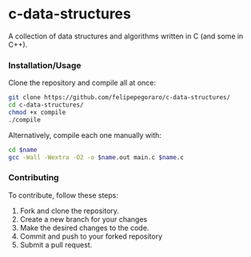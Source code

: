 # c-data-structures
A collection of data structures and algorithms written in C (and some in C++).

### Installation/Usage

Clone the repository and compile all at once:

```sh
git clone https://github.com/felipepegoraro/c-data-structures/
cd c-data-structures/
chmod +x compile
./compile
```

Alternatively, compile each one manually with:

```sh
cd $name
gcc -Wall -Wextra -O2 -o $name.out main.c $name.c
```

### Contributing
To contribute, follow these steps:

1. Fork and clone the repository.
2. Create a new branch for your changes
3. Make the desired changes to the code.
4. Commit and push to your forked repository
5. Submit a pull request.
